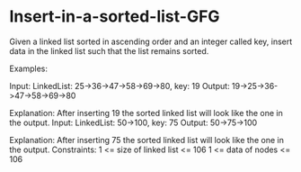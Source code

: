 # Insert-in-a-sorted-list-GFG
Given a linked list sorted in ascending order and an integer called key, insert data in the linked list such that the list remains sorted.

Examples:

Input: LinkedList: 25->36->47->58->69->80, key: 19
Output: 19->25->36->47->58->69->80

Explanation: After inserting 19 the sorted linked list will look like the one in the output.
Input: LinkedList: 50->100, key: 75
Output: 50->75->100

Explanation: After inserting 75 the sorted linked list will look like the one in the output.
Constraints:
1 <= size of linked list <= 106
1 <= data of nodes <= 106
